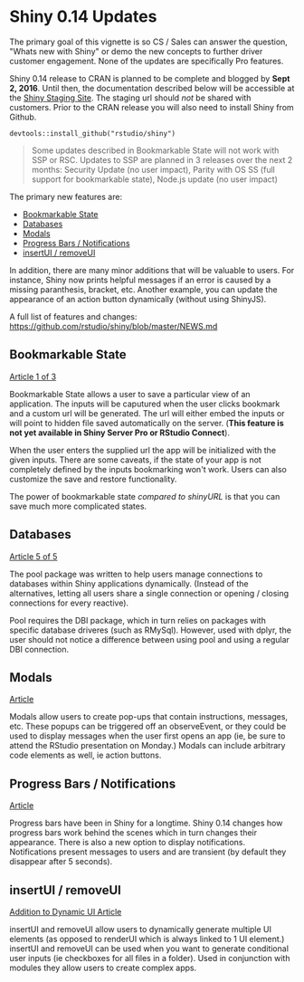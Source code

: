 Shiny 0.14 Updates
================

The primary goal of this vignette is so CS / Sales can answer the question, "Whats new with Shiny" or demo the new concepts to further driver customer engagement. None of the updates are specifically Pro features.

Shiny 0.14 release to CRAN is planned to be complete and blogged by **Sept 2, 2016**. Until then, the documentation described below will be accessible at the [Shiny Staging Site](https://shiny.rstudio-staging.com/articles). The staging url should *not* be shared with customers. Prior to the CRAN release you will also need to install Shiny from Github.

`devtools::install_github("rstudio/shiny")`

> Some updates described in Bookmarkable State will not work with SSP or RSC. Updates to SSP are planned in 3 releases over the next 2 months: Security Update (no user impact), Parity with OS SS (full support for bookmarkable state), Node.js update (no user impact)

The primary new features are:

-   [Bookmarkable State](#bookmarkable-state)
-   [Databases](#databases)
-   [Modals](#modals)
-   [Progress Bars / Notifications](#progress-bars-notifications)
-   [insertUI / removeUI](#insertui-removeui)

In addition, there are many minor additions that will be valuable to users. For instance, Shiny now prints helpful messages if an error is caused by a missing paranthesis, bracket, etc. Another example, you can update the appearance of an action button dynamically (without using ShinyJS).

A full list of features and changes: <https://github.com/rstudio/shiny/blob/master/NEWS.md>

Bookmarkable State
------------------

[Article 1 of 3](http://shiny.rstudio-staging.com/articles/bookmarking-state.html)

Bookmarkable State allows a user to save a particular view of an application. The inputs will be caputured when the user clicks bookmark and a custom url will be generated. The url will either embed the inputs or will point to hidden file saved automatically on the server. (**This feature is not yet available in Shiny Server Pro or RStudio Connect**).

When the user enters the supplied url the app will be initialized with the given inputs. There are some caveats, if the state of your app is not completely defined by the inputs bookmarking won't work. Users can also customize the save and restore functionality.

The power of bookmarkable state *compared to shinyURL* is that you can save much more complicated states.

Databases
---------

[Article 5 of 5](http://shiny.rstudio-staging.com/articles/pool-dplyr.html)

The pool package was written to help users manage connections to databases within Shiny applications dynamically. (Instead of the alternatives, letting all users share a single connection or opening / closing connections for every reactive).

Pool requires the DBI package, which in turn relies on packages with specific database driveres (such as RMySql). However, used with dplyr, the user should not notice a difference between using pool and using a regular DBI connection.

Modals
------

[Article](http://shiny.rstudio-staging.com/articles/modal-dialogs.html)

Modals allow users to create pop-ups that contain instructions, messages, etc. These popups can be triggered off an observeEvent, or they could be used to display messages when the user first opens an app (ie, be sure to attend the RStudio presentation on Monday.) Modals can include arbitrary code elements as well, ie action buttons. 

Progress Bars / Notifications
-----------------------------

[Article](http://shiny.rstudio-staging.com/articles/progress.html)

Progress bars have been in Shiny for a longtime. Shiny 0.14 changes how progress bars work behind the scenes which in turn changes their appearance. There is also a new option to display notifications. Notifications present messages to users and are transient (by default they disappear after 5 seconds).

insertUI / removeUI
-------------------

[Addition to Dynamic UI Article](http://shiny.rstudio-staging.com/articles/dynamic-ui.html)

insertUI and removeUI allow users to dynamically generate multiple UI elements (as opposed to renderUI which is always linked to 1 UI element.) insertUI and removeUI can be used when you want to generate conditional user inputs (ie checkboxes for all files in a folder). Used in conjunction with modules they allow users to create complex apps.
